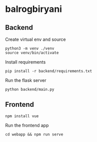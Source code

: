 # balrogbiryani

## Backend

Create virtual env and source
```
python3 -m venv ./venv
source venv/bin/activate
```

Install requirements
```
pip install -r backend/requirements.txt
```

Run the flask server
```
python backend/main.py
```

## Frontend

```
npm install vue
```

Run the frontend app
```
cd webapp && npm run serve
```